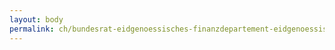 ```yaml
---
layout: body
permalink: ch/bundesrat-eidgenoessisches-finanzdepartement-eidgenoessische-zollverwaltung-oberzolldirektion-hauptabteilung-betrieb/
---
```


